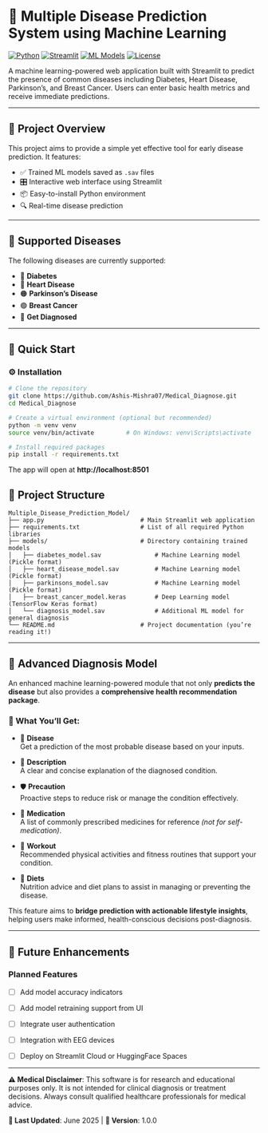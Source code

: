 # 🏥 Multiple Disease Prediction System using Machine Learning

[![Python](https://img.shields.io/badge/Python-3.10+-blue.svg)](https://www.python.org/)
[![Streamlit](https://img.shields.io/badge/Streamlit-1.28+-red.svg)](https://streamlit.io/)
[![ML Models](https://img.shields.io/badge/ML%20Models-Trained-green.svg)](#)
[![License](https://img.shields.io/badge/License-Academic-yellow.svg)](#)

A machine learning-powered web application built with Streamlit to predict the presence of common diseases including Diabetes, Heart Disease, Parkinson’s, and Breast Cancer. Users can enter basic health metrics and receive immediate predictions.

---

## 🎯 Project Overview

This project aims to provide a simple yet effective tool for early disease prediction. It features:

- ✅ Trained ML models saved as `.sav` files
- 🎛️ Interactive web interface using Streamlit
- 📦 Easy-to-install Python environment
- 🔍 Real-time disease prediction

---

## 🧠 Supported Diseases

The following diseases are currently supported:

- 🔷 **Diabetes**
- 🔴 **Heart Disease**
- 🟠 **Parkinson’s Disease**
- 🟢 **Breast Cancer**
- 🔷 **Get Diagnosed**
  
---

## 🚀 Quick Start

### ⚙️ Installation

```bash
# Clone the repository
git clone https://github.com/Ashis-Mishra07/Medical_Diagnose.git
cd Medical_Diagnose

# Create a virtual environment (optional but recommended)
python -m venv venv
source venv/bin/activate         # On Windows: venv\Scripts\activate

# Install required packages
pip install -r requirements.txt
```

The app will open at **http://localhost:8501**


## 📁 Project Structure

```
Multiple_Disease_Prediction_Model/
├── app.py                           # Main Streamlit web application
├── requirements.txt                 # List of all required Python libraries
├── models/                          # Directory containing trained models
│   ├── diabetes_model.sav               # Machine Learning model (Pickle format)
│   ├── heart_disease_model.sav          # Machine Learning model (Pickle format)
│   ├── parkinsons_model.sav             # Machine Learning model (Pickle format)
│   ├── breast_cancer_model.keras        # Deep Learning model (TensorFlow Keras format)
│   └── diagnosis_model.sav              # Additional ML model for general diagnosis
└── README.md                        # Project documentation (you’re reading it!)

```


---

## 🧬 Advanced Diagnosis Model

An enhanced machine learning-powered module that not only **predicts the disease** but also provides a **comprehensive health recommendation package**.

### 🌟 What You’ll Get:

- 🦠 **Disease**  
  Get a prediction of the most probable disease based on your inputs.

- 📖 **Description**  
  A clear and concise explanation of the diagnosed condition.

- 🛡️ **Precaution**  
  Proactive steps to reduce risk or manage the condition effectively.

- 💊 **Medication**  
  A list of commonly prescribed medicines for reference *(not for self-medication)*.

- 🏃 **Workout**  
  Recommended physical activities and fitness routines that support your condition.

- 🥗 **Diets**  
  Nutrition advice and diet plans to assist in managing or preventing the disease.

This feature aims to **bridge prediction with actionable lifestyle insights**, helping users make informed, health-conscious decisions post-diagnosis.

---





## 🔮 Future Enhancements

### Planned Features
- [ ] Add model accuracy indicators
- [ ] Add model retraining support from UI
- [ ] Integrate user authentication
- [ ] Integration with EEG devices
- [ ] Deploy on Streamlit Cloud or HuggingFace Spaces


---

**⚠️ Medical Disclaimer**: This software is for research and educational purposes only. It is not intended for clinical diagnosis or treatment decisions. Always consult qualified healthcare professionals for medical advice.

**📅 Last Updated**: June 2025 | **🔢 Version**: 1.0.0
